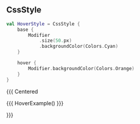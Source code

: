 ## CssStyle

```kotlin 0|8-10 [style]
val HoverStyle = CssStyle {
    base {
        Modifier
            .size(50.px)
            .backgroundColor(Colors.Cyan)
    }

    hover {
        Modifier.backgroundColor(Colors.Orange)
    }
}
```

{{{ Centered

{{{ HoverExample() }}}

}}}
